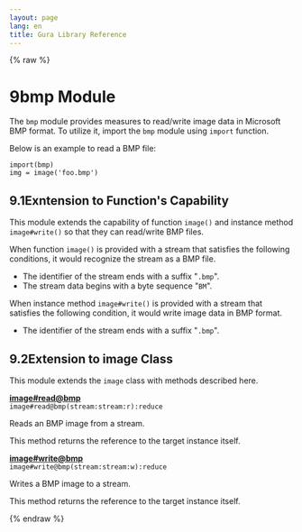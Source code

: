 ```yaml
---
layout: page
lang: en
title: Gura Library Reference
---
```


{% raw %}
<h1><span class="caption-index-1">9</span><a name="anchor-9"></a>bmp Module</h1>
<p>
The <code>bmp</code> module provides measures to read/write image data in Microsoft BMP format. To utilize it, import the <code>bmp</code> module using <code>import</code> function.
</p>
<p>
Below is an example to read a BMP file:
</p>
<pre><code>import(bmp)
img = image('foo.bmp')
</code></pre>
<h2><span class="caption-index-2">9.1</span><a name="anchor-9-1"></a>Exntension to Function's Capability</h2>
<p>
This module extends the capability of function <code>image()</code> and instance method <code>image#write()</code> so that they can read/write BMP files.
</p>
<p>
When function <code>image()</code> is provided with a stream that satisfies the following conditions, it would recognize the stream as a BMP file.
</p>
<ul>
<li>The identifier of the stream ends with a suffix "<code>.bmp</code>".</li>
<li>The stream data begins with a byte sequence "<code>BM</code>".</li>
</ul>
<p>
When instance method <code>image#write()</code> is provided with a stream that satisfies the following condition, it would write image data in BMP format.
</p>
<ul>
<li>The identifier of the stream ends with a suffix "<code>.bmp</code>".</li>
</ul>
<h2><span class="caption-index-2">9.2</span><a name="anchor-9-2"></a>Extension to image Class</h2>
<p>
This module extends the <code>image</code> class with methods described here.
</p>
<p>
<div><strong style="text-decoration:underline">image#read@bmp</strong></div>
<div style="margin-bottom:1em"><code>image#read@bmp(stream:stream:r):reduce</code></div>
Reads an BMP image from a stream.
</p>
<p>
This method returns the reference to the target instance itself.
</p>
<p>
<div><strong style="text-decoration:underline">image#write@bmp</strong></div>
<div style="margin-bottom:1em"><code>image#write@bmp(stream:stream:w):reduce</code></div>
Writes a BMP image to a stream.
</p>
<p>
This method returns the reference to the target instance itself.
</p>
<p />

{% endraw %}
